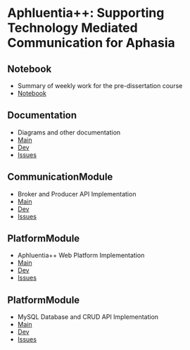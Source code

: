 # Aphluentia++: Supporting Technology Mediated Communication for Aphasia


## Notebook   
- Summary of weekly work for the pre-dissertation course   
- [Notebook](https://github.com/APHLUENTIA/Noteblock)  


## Documentation  
- Diagrams and other documentation   
- [Main](https://github.com/APHLUENTIA/Documentation)   
- [Dev](https://github.com/APHLUENTIA/Documentation/tree/dev)    
- [Issues](https://github.com/APHLUENTIA/Documentation/issues)  



## CommunicationModule    
- Broker and Producer API Implementation   
- [Main](https://github.com/Aphluentia/CommunicationModule)   
- [Dev](https://github.com/Aphluentia/CommunicationModule/tree/dev)  
- [Issues](https://github.com/Aphluentia/CommunicationModule/issues)


## PlatformModule    
- Aphluentia++ Web Platform Implementation 
- [Main](https://github.com/Aphluentia/PlatformModule)   
- [Dev](https://github.com/Aphluentia/PlatformModule/tree/dev)  
- [Issues](https://github.com/Aphluentia/PlatformModule/issues)


## PlatformModule     
- MySQL Database and CRUD API Implementation    
- [Main](https://github.com/Aphluentia/DatabaseModule)   
- [Dev](https://github.com/Aphluentia/DatabaseModule/tree/dev)   
- [Issues](https://github.com/Aphluentia/DatabaseModule/issues)   

